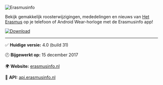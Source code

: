 ![Erasmusinfo](https://erasmusinfo.nl/img/Erasmusinfo-logo-text-v5.png)

Bekijk gemakkelijk roosterwijzigingen, mededelingen en nieuws van [Het Erasmus](https://www.het-erasmus.nl/) op je telefoon of Android Wear-horloge met de Erasmusinfo app!

[![Download](https://erasmusinfo.nl/img/download-google-play.png)](https://play.google.com/store/apps/details?id=com.wesselperik.erasmusinfo)

---

:white_check_mark: **Huidige versie:** 4.0 (build 31)

:clock8: **Bijgewerkt op:** 15 december 2017

:earth_africa: **Website:** [erasmusinfo.nl](https://erasmusinfo.nl/)

:key: **API:** [api.erasmusinfo.nl](https://api.erasmusinfo.nl/)
